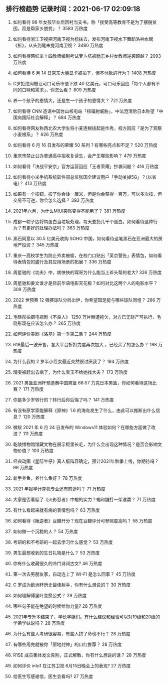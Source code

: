 
## 排行榜趋势 记录时间：2021-06-17 02:09:18
  
  1. 如何看待 98 年女孩毕业后回村当支书，称「接受高等教育不是为了摆脱贫困，而是帮家乡脱贫」？ 3583 万热度
    
  2. 如何看待浙江卫视把河南卫视台标抹去，发布河南卫视水下舞蹈洛神水赋《祈》，从头到尾未提河南卫视？ 3480 万热度
    
  3. 如何看待网红芈十四教师编制考试萝卜坑被励志乡村女教师逆袭超越？ 2093 万热度
    
  4. 如何看待 6 月 14 日京东大量显卡被拍下，但不付款的行为？ 1408 万热度
    
  5. C罗拒绝同框让可口可乐市值下跌 40 亿美元，可口可乐回应「每个人都有不同的口味和需求」，你怎么看？ 809 万热度
    
  6. 养一个孩子的恩情大，还是生一个孩子的恩情大？ 721 万热度
    
  7. 如何看待 CNN 造谣中国台山核电站「核辐射威胁」，中法澄清后日本称望「中国向国际社会解释」？ 684 万热度
    
  8. 如何看待网友称西北农大学生将小麦连根拔起是作秀，校方回应「是为了观察小麦根系」？ 626 万热度
    
  9. 如何看待 6 月 16 日发布的荣耀 50 系列？有哪些亮点和不足？ 520 万热度
    
  10. 重庆市禁止公办普通高中招收复读生，会产生哪些影响？ 479 万热度
    
  11. 如何看待「决战平安京」官方运营回应「王者荣耀」抄袭问题？ 416 万热度
    
  12. 如何看待小米手机系统软件部总监张国全建议用户「手动关掉5G」？(以省电)？ 413 万热度
    
  13. 如果有一个按钮，按了你会矮一厘米，但是你会获得一百万，可以多次按，但交易不可逆，你会怎么选择？ 393 万热度
    
  14. 2021年六月，为什么MIUI突然变得不能用了？ 381 万热度
    
  15. 成都一粽子店将鸭蛋白当垃圾处理，每天要扔几千个蛋白。如何看待这种行为？有更好的处理办法吗？ 363 万热度
    
  16. 黑石同意以 30.5 亿美元收购 SOHO 中国，如何看待这笔黑石在亚洲最大的房地产投资？ 345 万热度
    
  17. 重庆一高校学生为防止外卖被偷，在校门口贴出「吴京警告」表情包，如何看待表情包的盛行及其应用场景的拓展？ 336 万热度
    
  18. 周星驰的《功夫》中，病怏怏的琛哥为什么能当上斧头帮的老大? 326 万热度
    
  19. 周星驰和姜文谁才是目前华语电影天花板？如何对比这两个人的电影水平？ 309 万热度
    
  20. 2022 世预赛 12 强赛球队分档出炉，你希望国足能与哪些球队同组？ 286 万热度
    
  21. 毛晓彤拍摄电视剧《不良人》 1250 万片酬遭拖欠，对方已无财产可执行，毛晓彤现在应该怎么办？ 265 万热度
    
  22. 如何评价美剧《洛基》第一季第二集？ 244 万热度
    
  23. 618最后一波开售，各大平台折扣力度再次加大 ，已经买了的怎么办？ 198 万热度
    
  24. 为什么我的 2 岁半小侄女最近突然很讨厌我了？ 194 万热度
    
  25. 晴雯被赶出去病了，为什么宝玉不给她找大夫？ 173 万热度
    
  26. 2021 男篮亚洲杯预选赛中国男篮 66:57 力克日本男篮，你如何看待这场比赛？ 171 万热度
    
  27. 你是多少岁转行的？转行后你后悔了吗？ 141 万热度
    
  28. 有没有原学家能解释《原神》1.6 的海岛发生了什么，由此可以推断出什么信息？ 120 万热度
    
  29. 微软 2021 年 6 月 24 日发布的 Windows11 体验如何？在哪些方面做了改进？ 111 万热度
    
  30. 乾陵博物馆馆藏文物在展示柜里长毛，为什么会出现这种情况？是否会影响文物价值？ 103 万热度
    
  31. 经典动画《星际牛仔》真人版阵容确定，预计2021年秋季上线，你期待吗？ 99 万热度
    
  32. 新手养鱼，养什么鱼好？ 78 万热度
    
  33. 2021 年报学计算机专业还有前途吗？ 71 万热度
    
  34. 大家是否看低了《火影忍者》中蝎的实力？蝎和鼬打一架谁赢？ 71 万热度
    
  35. 有什么看起来就有病的表情包吗？ 63 万热度
    
  36. 如何看待《叛逆者》豆瓣开分？现在豆瓣评分可参照度高吗？ 58 万热度
    
  37. 如何做一个沉稳的人？ 54 万热度
    
  38. 考研的和不考研的一起去学习什么感觉？ 53 万热度
    
  39. 男生最想收到的生日礼物是什么？ 53 万热度
    
  40. 你有什么收藏很久的冷门诗词古文? 46 万热度
    
  41. 第一次去男朋友家，自动连上了 WI-FI 是怎么回事？ 45 万热度
    
  42. C 罗成为欧洲杯历史最佳射手，你有什么想说的？ 30 万热度
    
  43. 如何理解傅里叶变换公式？ 29 万热度
    
  44. 哪些句子能在绝望的时候给你力量? 28 万热度
    
  45. 2021年专升本结束了，学长学姐们。有什么建议和经验可以对19级和20级的学弟学妹说吗？ 28 万热度
    
  46. 为什么有些人考研很容易，有些人拼了命也不行？ 28 万热度
    
  47. 有哪些用完就被你「原地封神」的口红推荐？ 28 万热度
    
  48. R1SE 成员集体发文告别，正式解散，你有什么想说的话？ 28 万热度
    
  49. 如何评价 into1 在江苏卫视 6月15日晚会上的表现? 27 万热度
    
  50. 给医生写感谢信，医生会看吗? 27 万热度
    